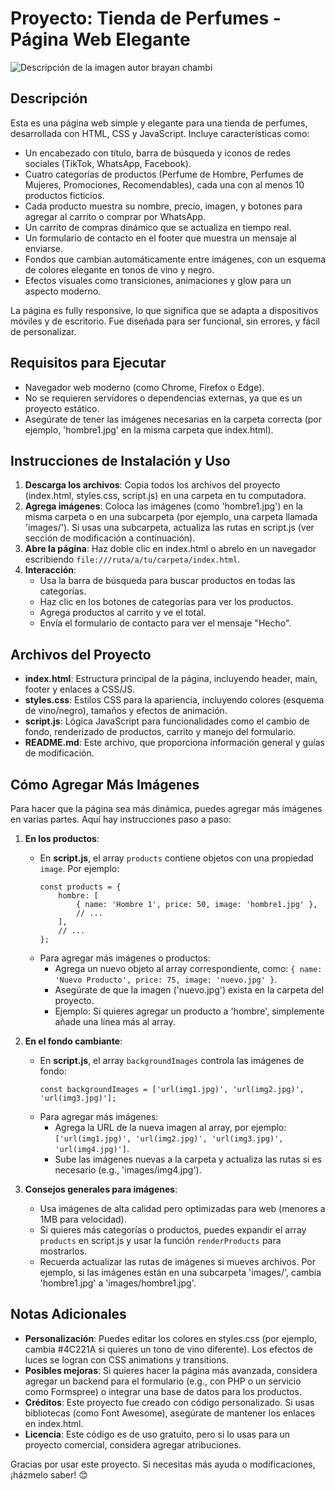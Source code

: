 # Proyecto: Tienda de Perfumes - Página Web Elegante
![Descripción de la imagen](./images/hombre/dfa1c199-55c1-49b4-9467-76944b49b461.jfif)
autor brayan chambi
## Descripción
Esta es una página web simple y elegante para una tienda de perfumes, desarrollada con HTML, CSS y JavaScript. Incluye características como:
- Un encabezado con título, barra de búsqueda y iconos de redes sociales (TikTok, WhatsApp, Facebook).
- Cuatro categorías de productos (Perfume de Hombre, Perfumes de Mujeres, Promociones, Recomendables), cada una con al menos 10 productos ficticios.
- Cada producto muestra su nombre, precio, imagen, y botones para agregar al carrito o comprar por WhatsApp.
- Un carrito de compras dinámico que se actualiza en tiempo real.
- Un formulario de contacto en el footer que muestra un mensaje al enviarse.
- Fondos que cambian automáticamente entre imágenes, con un esquema de colores elegante en tonos de vino y negro.
- Efectos visuales como transiciones, animaciones y glow para un aspecto moderno.

La página es fully responsive, lo que significa que se adapta a dispositivos móviles y de escritorio. Fue diseñada para ser funcional, sin errores, y fácil de personalizar.

## Requisitos para Ejecutar
- Navegador web moderno (como Chrome, Firefox o Edge).
- No se requieren servidores o dependencias externas, ya que es un proyecto estático.
- Asegúrate de tener las imágenes necesarias en la carpeta correcta (por ejemplo, 'hombre1.jpg' en la misma carpeta que index.html).

## Instrucciones de Instalación y Uso
1. **Descarga los archivos**: Copia todos los archivos del proyecto (index.html, styles.css, script.js) en una carpeta en tu computadora.
2. **Agrega imágenes**: Coloca las imágenes (como 'hombre1.jpg') en la misma carpeta o en una subcarpeta (por ejemplo, una carpeta llamada 'images/'). Si usas una subcarpeta, actualiza las rutas en script.js (ver sección de modificación a continuación).
3. **Abre la página**: Haz doble clic en index.html o abrelo en un navegador escribiendo `file:///ruta/a/tu/carpeta/index.html`.
4. **Interacción**:
   - Usa la barra de búsqueda para buscar productos en todas las categorías.
   - Haz clic en los botones de categorías para ver los productos.
   - Agrega productos al carrito y ve el total.
   - Envía el formulario de contacto para ver el mensaje "Hecho".
   
## Archivos del Proyecto
- **index.html**: Estructura principal de la página, incluyendo header, main, footer y enlaces a CSS/JS.
- **styles.css**: Estilos CSS para la apariencia, incluyendo colores (esquema de vino/negro), tamaños y efectos de animación.
- **script.js**: Lógica JavaScript para funcionalidades como el cambio de fondo, renderizado de productos, carrito y manejo del formulario.
- **README.md**: Este archivo, que proporciona información general y guías de modificación.

## Cómo Agregar Más Imágenes
Para hacer que la página sea más dinámica, puedes agregar más imágenes en varias partes. Aquí hay instrucciones paso a paso:

1. **En los productos**:
   - En **script.js**, el array `products` contiene objetos con una propiedad `image`. Por ejemplo:
     ```
     const products = {
         hombre: [
             { name: 'Hombre 1', price: 50, image: 'hombre1.jpg' },
             // ...
         ],
         // ...
     };
     ```
   - Para agregar más imágenes o productos:
     - Agrega un nuevo objeto al array correspondiente, como: `{ name: 'Nuevo Producto', price: 75, image: 'nuevo.jpg' }`.
     - Asegúrate de que la imagen ('nuevo.jpg') exista en la carpeta del proyecto.
     - Ejemplo: Si quieres agregar un producto a 'hombre', simplemente añade una línea más al array.

2. **En el fondo cambiante**:
   - En **script.js**, el array `backgroundImages` controla las imágenes de fondo:
     ```
     const backgroundImages = ['url(img1.jpg)', 'url(img2.jpg)', 'url(img3.jpg)'];
     ```
   - Para agregar más imágenes:
     - Agrega la URL de la nueva imagen al array, por ejemplo: `['url(img1.jpg)', 'url(img2.jpg)', 'url(img3.jpg)', 'url(img4.jpg)']`.
     - Sube las imágenes nuevas a la carpeta y actualiza las rutas si es necesario (e.g., 'images/img4.jpg').

3. **Consejos generales para imágenes**:
   - Usa imágenes de alta calidad pero optimizadas para web (menores a 1MB para velocidad).
   - Si quieres más categorías o productos, puedes expandir el array `products` en script.js y usar la función `renderProducts` para mostrarlos.
   - Recuerda actualizar las rutas de imágenes si mueves archivos. Por ejemplo, si las imágenes están en una subcarpeta 'images/', cambia 'hombre1.jpg' a 'images/hombre1.jpg'.

## Notas Adicionales
- **Personalización**: Puedes editar los colores en styles.css (por ejemplo, cambia #4C221A si quieres un tono de vino diferente). Los efectos de luces se logran con CSS animations y transitions.
- **Posibles mejoras**: Si quieres hacer la página más avanzada, considera agregar un backend para el formulario (e.g., con PHP o un servicio como Formspree) o integrar una base de datos para los productos.
- **Créditos**: Este proyecto fue creado con código personalizado. Si usas bibliotecas (como Font Awesome), asegúrate de mantener los enlaces en index.html.
- **Licencia**: Este código es de uso gratuito, pero si lo usas para un proyecto comercial, considera agregar atribuciones.

Gracias por usar este proyecto. Si necesitas más ayuda o modificaciones, ¡házmelo saber! 😊